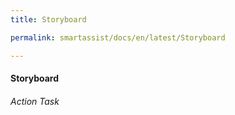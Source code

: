 ```yaml
---
title: Storyboard

permalink: smartassist/docs/en/latest/Storyboard

---
```

#### Storyboard
###### Action Task
